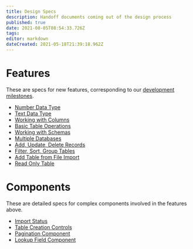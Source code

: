 ```yaml
---
title: Design Specs
description: Handoff documents coming out of the design process
published: true
date: 2021-08-05T08:54:33.726Z
tags: 
editor: markdown
dateCreated: 2021-05-18T21:39:18.962Z
---
```


# Features

These are specs for new features, corresponding to our [development milestones](https://github.com/centerofci/mathesar/milestones?direction=asc&sort=due_date&state=open).

- [Number Data Type](/design/specs/number-data-type)
- [Text Data Type](/design/specs/data-types-text)
- [Working with Columns](/design/specs/working-with-columns)
- [Basic Table Operations](/design/specs/table-operations)
- [Working with Schemas](/design/specs/schemas)
- [Multiple Databases](/design/specs/database-switching)
- [Add, Update, Delete Records](/design/specs/add-update-delete-records)
- [Filter, Sort, Group Tables](/design/specs/filter-sort-group)
- [Add Table from File Import](/design/specs/table-import)
- [Read Only Table](/design/specs/read-only-table)


# Components
These are detailed specs for complex components involved in the features above.

- [Import Status](/design/specs/import-status)
- [Table Creation Controls](/design/specs/table-creation-controls)
- [Pagination Component](/design/specs/pagination)
- [Lookup Field Component](/design/specs/lookup-field-component)

